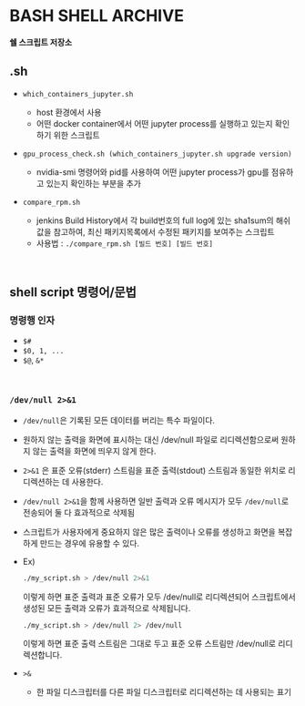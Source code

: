 # BASH SHELL ARCHIVE
**쉘 스크립트 저장소**

## .sh  
- ```which_containers_jupyter.sh```
	-  host 환경에서 사용   
	-  어떤 docker container에서 어떤 jupyter process를 실행하고 있는지 확인하기 위한 스크립트
	
- ```gpu_process_check.sh (which_containers_jupyter.sh upgrade version)```
	- nvidia-smi 명령어와 pid를 사용하여 어떤 jupyter process가 gpu를 점유하고 있는지 확인하는 부분을 추가  
- ```compare_rpm.sh```   
	- jenkins Build History에서 각 build번호의 full log에 있는 sha1sum의 해쉬값을 참고하여, 최신 패키지목록에서 수정된 패키지를 보여주는 스크립트   
	- 사용법 : ```./compare_rpm.sh [빌드 번호] [빌드 번호]```

<br>

## shell script 명령어/문법
### 명령행 인자   
- ```$#```   
- ```$0, 1, ...```   
- ```$@```, ```&*```   
<br>   

### `/dev/null 2>&1  ` 
- `/dev/null`은 기록된 모든 데이터를 버리는 특수 파일이다.
- 원하지 않는 출력을 화면에 표시하는 대신 /dev/null 파일로 리디렉션함으로써 원하지 않는 출력을 화면에 띄우지 않게 한다.
- `2>&1` 은 표준 오류(stderr) 스트림을 표준 출력(stdout) 스트림과 동일한 위치로 리디렉션하는 데 사용한다.
- `/dev/null 2>&1`을 함께 사용하면 일반 출력과 오류 메시지가 모두 `/dev/null`로 전송되어 둘 다 효과적으로 삭제됨
- 스크립트가 사용자에게 중요하지 않은 많은 출력이나 오류를 생성하고 화면을 복잡하게 만드는 경우에 유용할 수 있다.
- Ex)
    
    ```bash
    ./my_script.sh > /dev/null 2>&1
    ```
    
    이렇게 하면 표준 출력과 표준 오류가 모두 /dev/null로 리디렉션되어 스크립트에서 생성된 모든 출력과 오류가 효과적으로 삭제됩니다.
    
    ```bash
    ./my_script.sh > /dev/null 2> /dev/null
    ```
    
    이렇게 하면 표준 출력 스트림은 그대로 두고 표준 오류 스트림만 /dev/null로 리디렉션합니다.
    
- ```>&```
    - 한 파일 디스크립터를 다른 파일 디스크립터로 리디렉션하는 데 사용되는 표기
